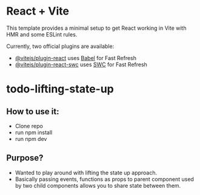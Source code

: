 # React + Vite

This template provides a minimal setup to get React working in Vite with HMR and some ESLint rules.

Currently, two official plugins are available:

- [@vitejs/plugin-react](https://github.com/vitejs/vite-plugin-react/blob/main/packages/plugin-react/README.md) uses [Babel](https://babeljs.io/) for Fast Refresh
- [@vitejs/plugin-react-swc](https://github.com/vitejs/vite-plugin-react-swc) uses [SWC](https://swc.rs/) for Fast Refresh

# todo-lifting-state-up

## How to use it:

- Clone repo
- run npm install
- run npm dev

## Purpose?

- Wanted to play around with lifting the state up approach.
- Basically passing events, functions as props to parent component used by two child components allows you to share state between them.
